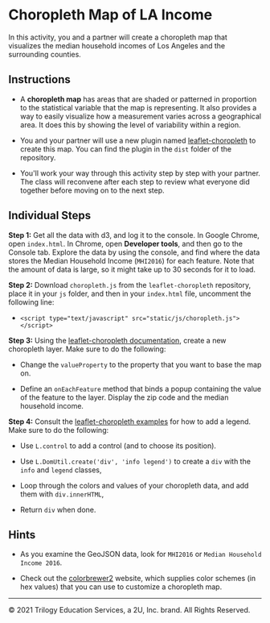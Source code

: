 # Choropleth Map of LA Income

In this activity, you and a partner will create a choropleth map that visualizes the median household incomes of Los Angeles and the surrounding counties.

## Instructions

* A **choropleth map** has areas that are shaded or patterned in proportion to the statistical variable that the map is representing. It also provides a way to easily visualize how a measurement varies across a geographical area. It does this by showing the level of variability within a region.

* You and your partner will use a new plugin named [leaflet-choropleth](https://github.com/timwis/Leaflet-choropleth) to create this map. You can find the plugin in the `dist` folder of the repository.

* You'll work your way through this activity step by step with your partner. The class will reconvene after each step to review what everyone did together before moving on to the next step.

## Individual Steps

**Step 1:** Get all the data with d3, and log it to the console. In Google Chrome, open `index.html`. In Chrome, open **Developer tools**, and then go to the Console tab. Explore the data by using the console, and find where the data stores the Median Household Income (`MHI2016`) for each feature. Note that the amount of data is large, so it might take up to 30 seconds for it to load.

**Step 2:** Download `choropleth.js` from the `leaflet-choropleth` repository, place it in your `js` folder, and then in your `index.html` file, uncomment the following line:

* `<script type="text/javascript" src="static/js/choropleth.js"></script>`

**Step 3:** Using the [leaflet-choropleth documentation](https://github.com/timwis/leaflet-choropleth), create a new choropleth layer. Make sure to do the following:

* Change the `valueProperty` to the property that you want to base the map on.

* Define an `onEachFeature` method that binds a popup containing the value of the feature to the layer. Display the zip code and the median household income.

**Step 4:** Consult the [leaflet-choropleth examples](https://github.com/timwis/leaflet-choropleth/blob/gh-pages/examples/legend/) for how to add a legend. Make sure to do the following:

* Use `L.control` to add a control (and to choose its position).

* Use `L.DomUtil.create('div', 'info legend')` to create a `div` with the `info` and `legend` classes,

* Loop through the colors and values of your choropleth data, and add them with `div.innerHTML`,

* Return `div` when done.

## Hints

* As you examine the GeoJSON data, look for `MHI2016` or `Median Household Income 2016`.

* Check out the [colorbrewer2](http://colorbrewer2.org/) website, which supplies color schemes (in hex values) that you can use to customize a choropleth map.

<!-- CE: This activity and the rodent activity use 2016, should we update the year to be more recent?-->
---
© 2021 Trilogy Education Services, a 2U, Inc. brand. All Rights Reserved.	
